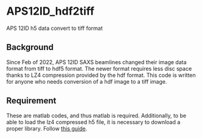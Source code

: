 # APS12ID_hdf2tiff
 APS 12ID h5 data convert to tiff format
## Background
Since Feb of 2022, APS 12ID SAXS beamlines changed their image data format from tiff to hdf5 format. The newer format requires less disc space thanks to LZ4 compression provided by the hdf format. This code is written for anyone who needs conversion of a hdf image to a tiff image.
## Requirement
These are matlab codes, and thus matlab is required. Additionally, to be able to load the lz4 compressed h5 file, it is necessary to download a proper library. Follow [this guide](https://www.mathworks.com/matlabcentral/answers/393621-how-can-i-import-a-lzf-compressed-hdf5-dataset-in-matlab).
